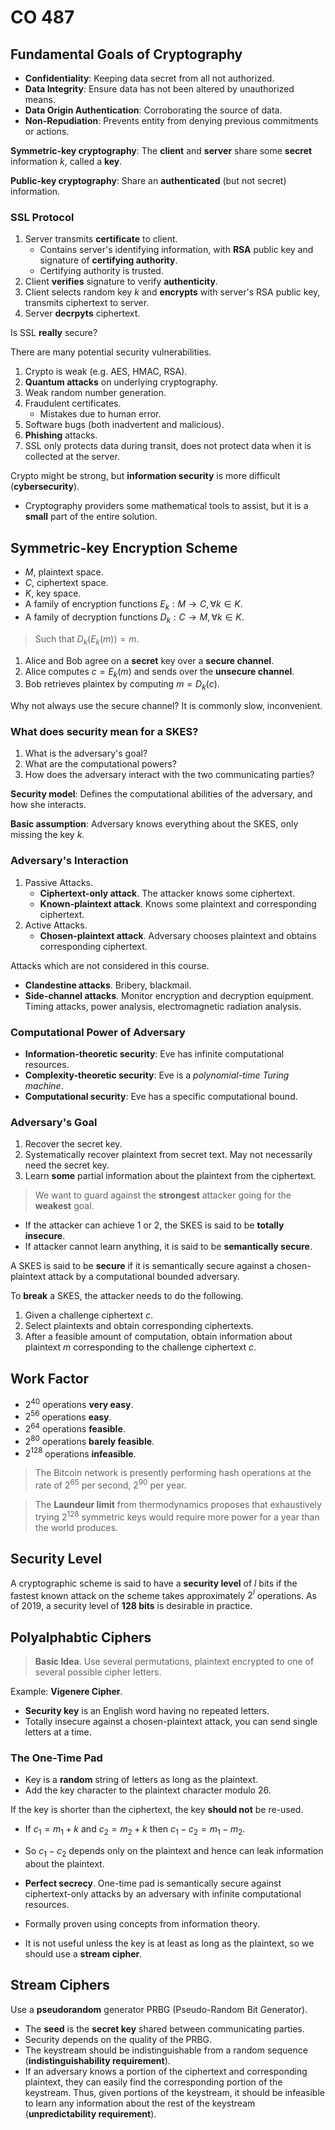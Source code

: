 CO 487
=

## Fundamental Goals of Cryptography

- **Confidentiality**: Keeping data secret from all not authorized.
- **Data Integrity**: Ensure data has not been altered by unauthorized means.
- **Data Origin Authentication**: Corroborating the source of data.
- **Non-Repudiation**: Prevents entity from denying previous commitments or actions.

**Symmetric-key cryptography**: The **client** and **server** share some **secret** information $k$, called a **key**.

**Public-key cryptography**: Share an **authenticated** (but not secret) information.

### SSL Protocol

1. Server transmits **certificate** to client.
    - Contains server's identifying information, with **RSA** public key and signature of **certifying authority**.
    - Certifying authority is trusted.
2. Client **verifies** signature to verify **authenticity**.
3. Client selects random key $k$ and **encrypts** with server's RSA public key, transmits ciphertext to server.
4. Server **decrpyts** ciphertext.

Is SSL **really** secure?

There are many potential security vulnerabilities.

1. Crypto is weak (e.g. AES, HMAC, RSA).
2. **Quantum attacks** on underlying cryptography.
3. Weak random number generation.
4. Fraudulent certificates.
    - Mistakes due to human error.
5. Software bugs (both inadvertent and malicious).
6. **Phishing** attacks.
7. SSL only protects data during transit, does not protect data when it is collected at the server.

Crypto might be strong, but **information security** is more difficult (**cybersecurity**).

- Cryptography providers some mathematical tools to assist, but it is a **small** part of the entire solution.

## Symmetric-key Encryption Scheme

- $M$, plaintext space.
- $C$, ciphertext space.
- $K$, key space.
- A family of encryption functions $E_k: M \to C, \forall k \in K$.
- A family of decryption functions $D_k: C \to M, \forall k \in K$.

> Such that $D_k(E_k(m)) = m$.

1. Alice and Bob agree on a **secret** key over a **secure channel**.
2. Alice computes $c = E_k(m)$ and sends over the **unsecure channel**.
3. Bob retrieves plaintex by computing $m = D_k(c)$.

Why not always use the secure channel? It is commonly slow, inconvenient.

### What does security mean for a SKES?

1. What is the adversary's goal?
2. What are the computational powers?
3. How does the adversary interact with the two communicating parties?

**Security model**: Defines the computational abilities of the adversary, and how she interacts.

**Basic assumption**: Adversary knows everything about the SKES, only missing the key $k$.

### Adversary's Interaction

1. Passive Attacks.
    - **Ciphertext-only attack**. The attacker knows some ciphertext.
    - **Known-plaintext attack**. Knows some plaintext and corresponding ciphertext.
2. Active Attacks.
    - **Chosen-plaintext attack**. Adversary chooses plaintext and obtains corresponding ciphertext.

Attacks which are not considered in this course.

- **Clandestine attacks**. Bribery, blackmail.
- **Side-channel attacks**. Monitor encryption and decryption equipment. Timing attacks, power analysis, electromagnetic radiation analysis.

### Computational Power of Adversary

- **Information-theoretic security**: Eve has infinite computational resources.
- **Complexity-theoretic security**: Eve is a *polynomial-time Turing machine*.
- **Computational security**: Eve has a specific computational bound.

### Adversary's Goal

1. Recover the secret key.
2. Systematically recover plaintext from secret text. May not necessarily need the secret key.
3. Learn **some** partial information about the plaintext from the ciphertext.


> We want to guard against the **strongest** attacker going for the **weakest** goal.

- If the attacker can achieve 1 or 2, the SKES is said to be **totally insecure**.
- If attacker cannot learn anything, it is said to be **semantically secure**.

A SKES is said to be **secure** if it is semantically secure against a chosen-plaintext attack by a computational bounded adversary.

To **break** a SKES, the attacker needs to do the following.

1. Given a challenge ciphertext $c$.
2. Select plaintexts and obtain corresponding ciphertexts.
3. After a feasible amount of computation, obtain information about plaintext $m$ corresponding to the challenge ciphertext $c$.

## Work Factor

- $2^{40}$ operations **very easy**.
- $2^{56}$ operations **easy**.
- $2^{64}$ operations **feasible**.
- $2^{80}$ operations **barely feasible**.
- $2^{128}$ operations **infeasible**.

> The Bitcoin network is presently performing hash operations at the rate of $2^{65}$ per second, $2^{90}$ per year.

> The **Laundeur limit** from thermodynamics proposes that exhaustively trying $2^{128}$ symmetric keys would require more power for a year than the world produces.

## Security Level

A cryptographic scheme is said to have a **security level** of $l$ bits if the fastest known attack on the scheme takes approximately $2^l$ operations. As of 2019, a security level of **128 bits** is desirable in practice.

## Polyalphabtic Ciphers

> **Basic Idea**. Use several permutations, plaintext encrypted to one of several possible cipher letters.

Example: **Vigenere Cipher**.

- **Security key** is an English word having no repeated letters.
- Totally insecure against a chosen-plaintext attack, you can send single letters at a time.

### The One-Time Pad

- Key is a **random** string of letters as long as the plaintext.
- Add the key character to the plaintext character modulo 26.

If the key is shorter than the ciphertext, the key **should not** be re-used.

- If $c_1 = m_1 + k$ and $c_2 = m_2 + k$ then $c_1 - c_2 = m_1 - m_2$.
- So $c_1 - c_2$ depends only on the plaintext and hence can leak information about the plaintext.

- **Perfect secrecy**. One-time pad is semantically secure against ciphertext-only attacks by an adversary with infinite computational resources.
- Formally proven using concepts from information theory.
- It is not useful unless the key is at least as long as the plaintext, so we should use a **stream cipher**.

## Stream Ciphers

Use a **pseudorandom** generator PRBG (Pseudo-Random Bit Generator).

- The **seed** is the **secret key** shared between communicating parties.
- Security depends on the quality of the PRBG.
- The keystream should be indistinguishable from a random sequence (**indistinguishability requirement**).
- If an adversary knows a portion of the ciphertext and corresponding plaintext, they can easily find the corresponding portion of the keystream. Thus, given portions of the keystream, it should be infeasible to learn any information about the rest of the keystream (**unpredictability requirement**).
